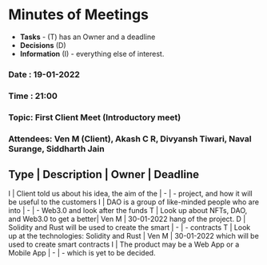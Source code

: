 # Minutes of Meetings

* **Tasks** - (T) has an Owner and a deadline
* **Decisions** (D)
* **Information** (I) - everything else of interest.

### Date : 19-01-2022
### Time : 21:00
### Topic: First Client Meet (Introductory meet)
### Attendees: Ven M (Client), Akash C R, Divyansh Tiwari, Naval Surange, Siddharth Jain

Type | Description                                        | Owner | Deadline
-----------------------------------------------------------------------------
I    | Client told us about his idea, the aim of the      |   -   |    -
        project, and how it will be useful to the customers
I    | DAO is a group of like-minded people who are into  |   -   |    -
        Web3.0 and look after the funds
T    | Look up about NFTs, DAO, and Web3.0 to get a better| Ven M | 30-01-2022
        hang of the project.
D    | Solidity and Rust will be used to create the smart |   -   |    -
        contracts
T    | Look up at the technologies: Solidity and Rust     | Ven M | 30-01-2022
        which will be used to create smart contracts
I    | The product may be a Web App or a Mobile App       |   -   |    -
        which is yet to be decided.
